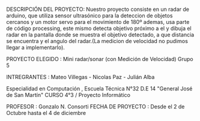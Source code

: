 
DESCRIPCIÓN DEL PROYECTO:
Nuestro proyecto consiste en un radar de arduino, que utiliza sensor ultrasónico para la deteccion de objetos cercanos y un motor servo para el movimiento de 180º
ademas, usa parte de código processing, este mismo detecta objetivo próximo a el y dibuja el radar en la pantalla donde se muestra el objetivo detectado, a que distancia se encuentra
y el angulo del radar.(La medicion de velocidad no pudimos llegar a implementarlo). 

PROYECTO ELEGIDO : Mini radar/sonar (con Medición de Velocidad)
Grupo 5

INTREGRANTES : Mateo Villegas - Nicolas Paz - Julián Alba

Especialidad en Computación , Escuela Técnica N°32 D.E 14 "General José de San Martín"
CURSO 4°3 / Proyecto Informático

PROFESOR : Gonzalo N. Consorti
FECHA DE PROYECTO : Desde el 2 de Octubre hasta el 4 de diciembre




